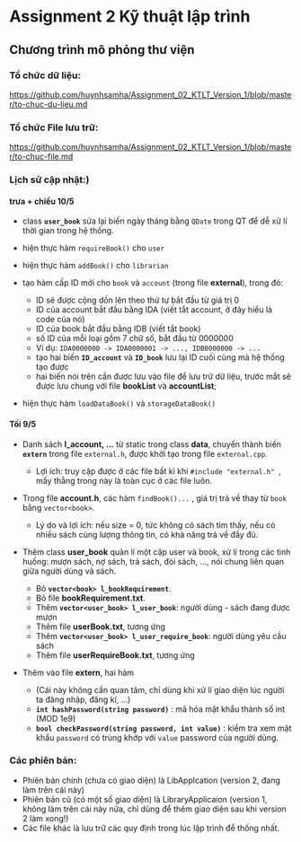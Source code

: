 # Assignment 2 Kỹ thuật lập trình
## Chương trình mô phỏng thư viện

### Tổ chức dữ liệu: 
https://github.com/huynhsamha/Assignment_02_KTLT_Version_1/blob/master/to-chuc-du-lieu.md

### Tổ chức File lưu trữ:
https://github.com/huynhsamha/Assignment_02_KTLT_Version_1/blob/master/to-chuc-file.md

### Lịch sử cập nhật:)

#### trưa + chiều 10/5
+ class **``user_book``** sửa lại biến ngày tháng bằng ``QDate`` trong QT để dễ xử lí thời gian trong hệ thống.

+ hiện thực hàm ``requireBook()`` cho ``user``

+ hiện thực hàm ``addBook()`` cho ``librarian``

+ tạo hàm cấp ID mới cho ``book`` và ``account`` (trong file **external**), trong đó: 
	+ ID sẽ được cộng dồn lên theo thứ tự bắt đầu từ giá trị 0
	+ ID của account bắt đầu bằng IDA (viết tắt account, ở đây hiểu là code của nó)
	+ ID của book bắt đầu bằng IDB (viết tắt book)
	+ số ID của mỗi loại gồm 7 chữ số, bắt đầu từ 0000000
	+ Ví dụ: ``IDA0000000 -> IDA0000001 -> ..., IDB0000000 -> ...``
	+ tạo hai biến **``ID_account``** và **``ID_book``** lưu lại ID cuối cùng mà hệ thống tạo được
	+ hai biến nói trên cần được lưu vào file để lưu trữ dữ liệu, trước mắt sẽ được lưu chung với file **bookList** và **accountList**;

+ hiện thực hàm ``loadDataBook()`` và ``storageDataBook()``


#### Tối 9/5
+ Danh sách **l_account, ...** từ static trong class **data**, chuyển thành biến **``extern``** trong file ``external.h``, được khởi tạo trong file ``external.cpp``.
	+ Lợi ích: truy cập được ở các file bất kì khi ``#include "external.h" ``, mấy thằng trong này là toàn cục ở các file luôn.

+ Trong file **account.h**, các hàm ``findBook()...`` , giá trị trả về thay từ ``book`` bằng ``vector<book>``.
	+ Lý do và lợi ích: nếu size = 0, tức không có sách tìm thấy, nếu có nhiều sách cùng lượng thông tin, có khả năng trả về đầy đủ.

+ Thêm class **user_book** quản lí một cặp user và book, xử lí trong các tình huống: mượn sách, nợ sách, trả sách, đòi sách, ..., nói chung liên quan giữa người dùng và sách.
	+ Bỏ **``vector<book> l_bookRequirement``**. 
	+ Bỏ file **bookRequirement.txt**. 
	+ Thêm **``vector<user_book> l_user_book``**: người dùng - sách đang được mượn
	+ Thêm file **userBook.txt**, tương ứng
	+ Thêm **``vector<user_book> l_user_require_book``**: người dùng yêu cầu sách
	+ Thêm file **userRequireBook.txt**, tương ứng

+ Thêm vào file **extern**, hai hàm 
	+ (Cái này không cần quan tâm, chỉ dùng khi xử lí giao diện lúc người ta đăng nhập, đăng kí, ...)
	+ **``int hashPassword(string password)``** : mã hóa mật khẩu thành số int (MOD 1e9) 
	+ **``bool checkPassword(string password, int value)``** : kiểm tra xem mật khẩu ``password`` có trùng khớp với ``value`` password của người dùng.


### Các phiên bản:
+ Phiên bản chính (chưa có giao diện) là LibApplcation (version 2, đang làm trên cái này)
+ Phiên bản cũ (có một số giao diện) là LibraryApplicaion (version 1, không làm trên cái này nữa, chỉ dùng để thêm giao diện sau khi version 2 làm xong!)
+ Các file khác là lưu trữ các quy định trong lúc lập trình để thống nhất.
